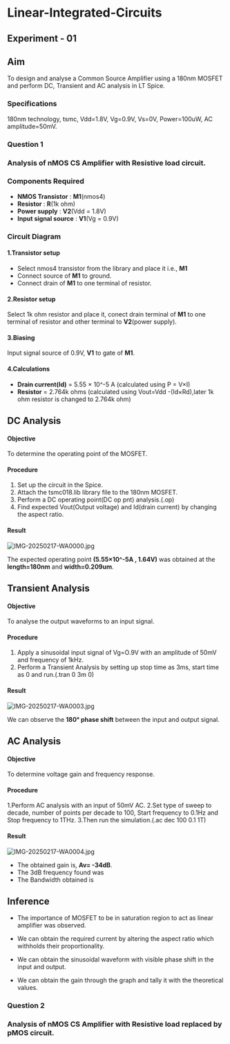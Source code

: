  # **Linear-Integrated-Circuits**
 
 ## **Experiment - 01**

 ## Aim
  To design and analyse a Common Source Amplifier using a 180nm MOSFET and perform DC, Transient and AC analysis in LT Spice.
 
 ### Specifications
  180nm technology, tsmc, Vdd=1.8V, Vg=0.9V, Vs=0V, Power=100uW, AC amplitude=50mV.

 ### Question 1
 ### Analysis of nMOS CS Amplifier with Resistive load circuit. 

 ### Components Required 

- **NMOS Transistor** : **M1**(nmos4) 
- **Resistor** : **R**(1k ohm) 
- **Power supply** : **V2**(Vdd = 1.8V) 
- **Input signal source** : **V1**(Vg = 0.9V) 

 ### Circuit Diagram 

 #### **1.Transistor setup**
  - Select nmos4 transistor from the library and place it i.e., **M1**
  - Connect source of **M1** to ground. 
  - Connect drain of **M1** to one terminal of resistor. 

 #### **2.Resistor setup**
   Select 1k ohm resistor and place it, conect drain terminal of **M1** to one terminal of resistor and other terminal to **V2**(power supply). 

 #### **3.Biasing**
   Input signal source of 0.9V, **V1** to gate of **M1**. 
 
 #### **4.Calculations**
 - **Drain current(Id)** = 5.55 × 10^-5 A (calculated using P = V×I)
 - **Resistor** = 2.764k ohms (calculated using Vout=Vdd -(Id×Rd),later 1k ohm resistor is changed to 2.764k ohm)

## DC Analysis 

  #### Objective 
   To determine the operating point of the MOSFET.

  #### Procedure
           
   1. Set up the circuit in the Spice.
   2. Attach the tsmc018.lib library file to the 180nm MOSFET.
   3. Perform a DC operating point(DC op pnt) analysis.(.op)
   4. Find expected Vout(Output voltage) and Id(drain current) by changing the aspect ratio.

   #### Result
   ![IMG-20250217-WA0000.jpg](https://github.com/user-attachments/assets/a9f90c76-d5d6-41e0-84c6-fd06138fcf1f)   

         
   The expected operating point **(5.55×10^-5A , 1.64V)** was obtained at the **length=180nm** and **width=0.209um**. 

## Transient Analysis 

  #### Objective 
   To analyse the output waveforms to an input signal.

  #### Procedure 
      
   1. Apply a sinusoidal input signal of Vg=O.9V with an amplitude of 50mV and frequency of 1kHz.
   2. Perform a Transient Analysis by setting up stop time as 3ms, start time as 0 and run.(.tran 0 3m 0)

  #### Result
  ![IMG-20250217-WA0003.jpg](https://github.com/user-attachments/assets/3e84d5ee-e17d-4b66-93fc-695315c69d51)


   We can observe the **180° phase shift** between the input and output signal.

## AC Analysis 
  
 #### Objective 
  To determine voltage gain and frequency response.

  #### Procedure 

   1.Perform AC analysis with an input of 50mV AC.
   2.Set type of sweep to decade, number of points per decade to 100, Start frequency to 0.1Hz and Stop frequency to 1THz.
   3.Then run the simulation.(.ac dec 100 0.1 1T)

 #### Result 
 ![IMG-20250217-WA0004.jpg](https://github.com/user-attachments/assets/057b03ac-a933-47be-96d0-f594b9e743bd)


- The obtained gain is, **Av= -34dB**.
- The 3dB frequency found was 
- The Bandwidth obtained is 

## Inference 

- The importance of MOSFET to be in saturation region to act as linear amplifier was observed.

- We can obtain the required current by altering the aspect ratio which withholds their proportionality.

- We can obtain the sinusoidal waveform with visible phase shift in the input and output.

- We can obtain the gain through the graph and tally it with the theoretical values.

 ### Question 2
 ### Analysis of nMOS CS Amplifier with Resistive load replaced by pMOS circuit.





 
 
    


  
         
      
    
   

  
 
 
